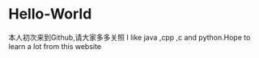 # Hello-World
本人初次来到Github,请大家多多关照
I like java ,cpp ,c and python.Hope to learn a lot from this website
